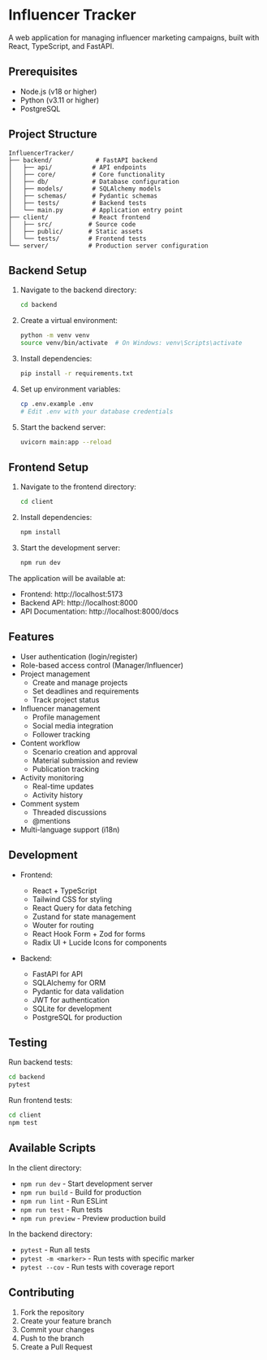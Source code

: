 # Influencer Tracker

A web application for managing influencer marketing campaigns, built with React, TypeScript, and FastAPI.

## Prerequisites

- Node.js (v18 or higher)
- Python (v3.11 or higher)
- PostgreSQL

## Project Structure

```
InfluencerTracker/
├── backend/            # FastAPI backend
│   ├── api/           # API endpoints
│   ├── core/          # Core functionality
│   ├── db/            # Database configuration
│   ├── models/        # SQLAlchemy models
│   ├── schemas/       # Pydantic schemas
│   ├── tests/         # Backend tests
│   └── main.py        # Application entry point
├── client/            # React frontend
│   ├── src/          # Source code
│   ├── public/       # Static assets
│   └── tests/        # Frontend tests
└── server/           # Production server configuration
```

## Backend Setup

1. Navigate to the backend directory:
   ```bash
   cd backend
   ```

2. Create a virtual environment:
   ```bash
   python -m venv venv
   source venv/bin/activate  # On Windows: venv\Scripts\activate
   ```

3. Install dependencies:
   ```bash
   pip install -r requirements.txt
   ```

4. Set up environment variables:
   ```bash
   cp .env.example .env
   # Edit .env with your database credentials
   ```

5. Start the backend server:
   ```bash
   uvicorn main:app --reload
   ```

## Frontend Setup

1. Navigate to the frontend directory:
   ```bash
   cd client
   ```

2. Install dependencies:
   ```bash
   npm install
   ```

3. Start the development server:
   ```bash
   npm run dev
   ```

The application will be available at:
- Frontend: http://localhost:5173
- Backend API: http://localhost:8000
- API Documentation: http://localhost:8000/docs

## Features

- User authentication (login/register)
- Role-based access control (Manager/Influencer)
- Project management
  - Create and manage projects
  - Set deadlines and requirements
  - Track project status
- Influencer management
  - Profile management
  - Social media integration
  - Follower tracking
- Content workflow
  - Scenario creation and approval
  - Material submission and review
  - Publication tracking
- Activity monitoring
  - Real-time updates
  - Activity history
- Comment system
  - Threaded discussions
  - @mentions
- Multi-language support (i18n)

## Development

- Frontend:
  - React + TypeScript
  - Tailwind CSS for styling
  - React Query for data fetching
  - Zustand for state management
  - Wouter for routing
  - React Hook Form + Zod for forms
  - Radix UI + Lucide Icons for components

- Backend:
  - FastAPI for API
  - SQLAlchemy for ORM
  - Pydantic for data validation
  - JWT for authentication
  - SQLite for development
  - PostgreSQL for production

## Testing

Run backend tests:
```bash
cd backend
pytest
```

Run frontend tests:
```bash
cd client
npm test
```

## Available Scripts

In the client directory:

- `npm run dev` - Start development server
- `npm run build` - Build for production
- `npm run lint` - Run ESLint
- `npm run test` - Run tests
- `npm run preview` - Preview production build

In the backend directory:

- `pytest` - Run all tests
- `pytest -m <marker>` - Run tests with specific marker
- `pytest --cov` - Run tests with coverage report

## Contributing

1. Fork the repository
2. Create your feature branch
3. Commit your changes
4. Push to the branch
5. Create a Pull Request 